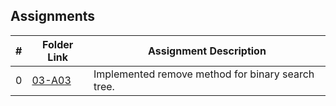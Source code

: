 ## Assignments

|  #  | Folder Link | Assignment Description |
| :-: | ----------- | ---------------------- |
|  0  | [03-A03](https://github.com/jtsui23-code/3013-Algorithms/tree/main/Assignments/03-A03)      | Implemented remove method for binary search tree.          |
